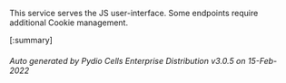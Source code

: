 






This service serves the JS user-interface. Some endpoints require additional Cookie management.

[:summary]

###### Auto generated by Pydio Cells Enterprise Distribution v3.0.5 on 15-Feb-2022
